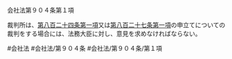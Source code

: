 会社法第９０４条第１項

裁判所は、[第八百二十四条第一項](会社法＿＿＿＿第８２４条第１項)又は[第八百二十七条第一項](会社法＿＿＿＿第８２７条第１項)の申立てについての裁判をする場合には、法務大臣に対し、意見を求めなければならない。

#会社法
#会社法/第９０４条
#会社法/第９０４条/第１項
